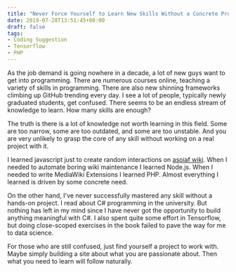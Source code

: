 ```yaml
---
title: "Never Force Yourself to Learn New Skills Without a Concrete Project"
date: 2019-07-28T13:51:45+08:00
draft: false
tags:
- Coding Suggestion
- Tensorflow
- PHP
---
```


As the job demand is going nowhere in a decade, a lot of new guys want to get into programming. There are numerous courses online, teaching a variety of skills in programming. There are also new shinning frameworks climbing up GitHub trending every day. I see a lot of people, typically newly graduated students, get confused. There seems to be an endless stream of knowledge to learn. How many skills are enough?

The truth is there is a lot of knowledge not worth learning in this field. Some are too narrow, some are too outdated, and some are too unstable.  And you are very unlikely to grasp the core of any skill without working on a real project with it. 

I learned javascript just to create random interactions on [asoiaf wiki](https://asoiaf.huijiwiki.com). When I needed to automate boring wiki maintenance I learned Node.js.  When I needed to write MediaWiki Extensions I learned PHP. Almost everything I learned is driven by some concrete need. 

On the other hand, I've never successfully mastered any skill without a hands-on project. I read about C# programming in the university. But nothing has left in my mind since I have never got the opportunity to build anything meaningful with C#. I also spent quite some effort in Tensorflow, but doing close-scoped exercises in the book failed to pave the way for me to data science.

For those who are still confused, just find yourself a project to work with. Maybe simply building a site about what you are passionate about. Then what you need to learn will follow naturally. 